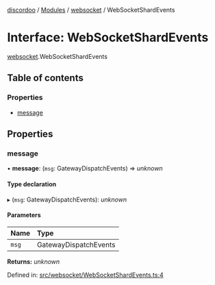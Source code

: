 [discordoo](../README.md) / [Modules](../modules.md) / [websocket](../modules/websocket.md) / WebSocketShardEvents

# Interface: WebSocketShardEvents

[websocket](../modules/websocket.md).WebSocketShardEvents

## Table of contents

### Properties

- [message](websocket.websocketshardevents.md#message)

## Properties

### message

• **message**: (`msg`: GatewayDispatchEvents) => *unknown*

#### Type declaration

▸ (`msg`: GatewayDispatchEvents): *unknown*

#### Parameters

| Name | Type |
| :------ | :------ |
| `msg` | GatewayDispatchEvents |

**Returns:** *unknown*

Defined in: [src/websocket/WebSocketShardEvents.ts:4](https://github.com/Discordoo/discordoo/blob/75592d0/src/websocket/WebSocketShardEvents.ts#L4)
